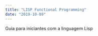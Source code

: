 ```yaml
---
title: "LISP Functional Programming"
date: "2019-10-09"
---
```


Guia para iniciantes com a linguagem Lisp